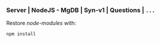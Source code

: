 ### Server | NodeJS - MgDB | Syn-v1 | Questions | `...`
Restore *node-modules* with:
```
npm install
```
